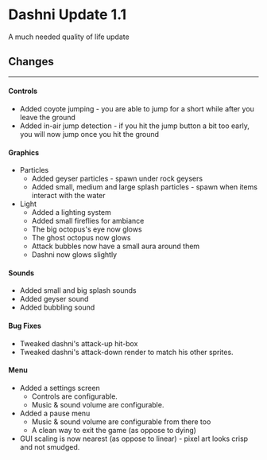 # Dashni Update 1.1

A much needed quality of life update



## Changes

----------------



#### Controls

- Added coyote jumping - you are able to jump for a short while after you leave the ground
- Added in-air jump detection - if you hit the jump button a bit too early, you will now jump once you hit the ground

#### Graphics

- Particles
    - Added geyser particles - spawn under rock geysers
    - Added small, medium and large splash particles - spawn when items interact with the water
- Light
    - Added a lighting system
    - Added small fireflies for ambiance
    - The big octopus's eye now glows
    - The ghost octopus now glows
    - Attack bubbles now have a small aura around them
    - Dashni now glows slightly

#### Sounds

- Added small and big splash sounds
- Added geyser sound
- Added bubbling sound

#### Bug Fixes

- Tweaked dashni's attack-up hit-box
- Tweaked dashni's attack-down render to match his other sprites.

#### Menu

- Added a settings screen
    - Controls are configurable.
    - Music & sound volume are configurable.
- Added a pause menu
    - Music & sound volume are configurable from there too
    - A clean way to exit the game (as oppose to dying)
- GUI scaling is now nearest (as oppose to linear) - pixel art looks crisp and not smudged.